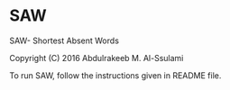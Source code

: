 # SAW
SAW- Shortest Absent Words

Copyright (C) 2016 Abdulrakeeb M. Al-Ssulami

To run SAW, follow the instructions given in README file.
